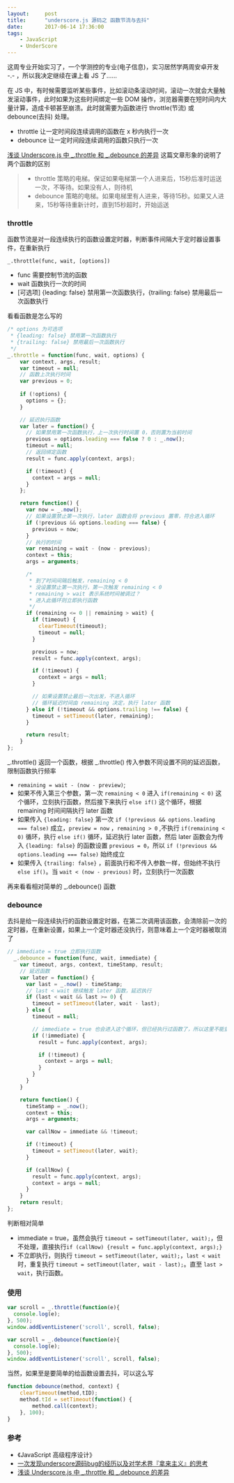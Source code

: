 ```yaml
---
layout:     post
title:      "underscore.js 源码之 函数节流与去抖"
date:       2017-06-14 17:36:00
tags:
    - JavaScript
    - UnderScore
---
```


这周专业开始实习了，一个学测控的专业(电子信息)，实习居然学两周安卓开发 -.- ，所以我决定继续在课上看 JS 了......  

在 JS 中，有时候需要监听某些事件，比如滚动条滚动时间，滚动一次就会大量触发滚动事件，此时如果为这些时间绑定一些 DOM 操作，浏览器需要在短时间内大量计算，造成卡顿甚至崩溃。此时就需要为函数进行 throttle(节流) 或 debounce(去抖) 处理。  

- throttle 让一定时间段连续调用的函数在 x 秒内执行一次
- debounce 让一定时间段连续调用的函数只执行一次

<a href="https://blog.coding.net/blog/the-difference-between-throttle-and-debounce-in-underscorejs" target="_blank">浅谈 Underscore.js 中 _.throttle 和 _.debounce 的差异</a> 这篇文章形象的说明了两个函数的区别  

>- throttle 策略的电梯。保证如果电梯第一个人进来后，15秒后准时运送一次，不等待。如果没有人，则待机
>- debounce 策略的电梯。如果电梯里有人进来，等待15秒。如果又人进来，15秒等待重新计时，直到15秒超时，开始运送

### throttle

函数节流是对一段连续执行的函数设置定时器，判断事件间隔大于定时器设置事件，在重新执行

`_.throttle(func, wait, [options])`  

- func 需要控制节流的函数
- wait 函数执行一次的时间
- [可选项] {leading: false} 禁用第一次函数执行，{trailing: false} 禁用最后一次函数执行

看看函数是怎么写的  

```js
/* options 为可选项
 * {leading: false} 禁用第一次函数执行
 * {trailing: false} 禁用最后一次函数执行
 */
_.throttle = function(func, wait, options) {
    var context, args, result;
    var timeout = null;
    // 函数上次执行时间
    var previous = 0;
    
    if (!options) {
      options = {};
    }

    // 延迟执行函数
    var later = function() {
      // 如果禁用第一次函数执行，上一次执行时间置 0，否则置为当前时间
      previous = options.leading === false ? 0 : _.now();
      timeout = null;
      // 返回绑定函数
      result = func.apply(context, args);

      if (!timeout) {
        context = args = null;
      }
    };

    return function() {
      var now = _.now();
      // 如果设置禁止第一次执行，later 函数会将 previous 置零，符合进入循环
      if (!previous && options.leading === false) {
        previous = now;
      }
      // 执行的时间
      var remaining = wait - (now - previous);
      context = this;
      args = arguments;

      /*
       * 到了时间间隔后触发，remaining < 0
       * 没设置禁止第一次执行，第一次触发 remaining < 0
       * remaining > wait 表示系统时间被调过？
       * 进入此循环则立即执行函数
       */
      if (remaining <= 0 || remaining > wait) {
        if (timeout) {
          clearTimeout(timeout);
          timeout = null;
        }

        previous = now;
        result = func.apply(context, args);

        if (!timeout) {
          context = args = null;
        }

        // 如果设置禁止最后一次出发，不进入循环
        // 循环延迟时间由 remaining 决定，执行 later 函数
      } else if (!timeout && options.trailing !== false) {
        timeout = setTimeout(later, remaining);
      }

      return result;
    }
};
```

_.throttle() 返回一个函数，根据 _.throttle() 传入参数不同设置不同的延迟函数，限制函数执行频率  

- `remaining = wait - (now - preview)`;
- 如果不传入第三个参数，第一次 `remaining < 0` 进入 `if(remaining < 0)` 这个循环，立刻执行函数，然后接下来执行 `else if()` 这个循环，根据 remaining 时间间隔执行 later 函数
- 如果传入 `{leading: false}` 第一次 `if (!previous && options.leading === false)` 成立，`preview = now` ，`remaining > 0` ,不执行 `if(remaining < 0)` 循环，执行 `else if()` 循环，延迟执行 later 函数，然后 later 函数会为传入 `{leading: false}` 的函数设置 `previous = 0`，所以 `if (!previous && options.leading === false)` 始终成立
- 如果传入 `{trailing: false}` ，前面执行和不传入参数一样，但始终不执行 `else if()`。当 `wait < (now - previous)` 时，立刻执行一次函数

再来看看相对简单的 _.debounce() 函数  

### debounce

去抖是给一段连续执行的函数设置定时器，在第二次调用该函数，会清除前一次的定时器，在重新设置，如果上一个定时器还没执行，则意味着上一个定时器被取消了

```js
// immediate = true 立即执行函数
  _.debounce = function(func, wait, immediate) {
    var timeout, args, context, timeStamp, result;
    // 延迟函数
    var later = function() {
      var last = _.now() - timeStamp;
      // last < wait 继续触发 later 函数，延迟执行
      if (last < wait && last >= 0) {
        timeout = setTimeout(later, wait - last);
      } else {
        timeout = null;

        // immediate = true 也会进入这个循环，但已经执行过函数了，所以这里不能重复执行
        if (!immediate) {
          result = func.apply(context, args);

          if (!timeout) {
            context = args = null;
          }
        }
      }
    }

    return function() {
      timeStamp = _.now();
      context = this;
      args = arguments;

      var callNow = immediate && !timeout;

      if (!timeout) {
        timeout = setTimeout(later, wait);
      }

      if (callNow) {
        result = func.apply(context, args);
        context = args = null;
      }
    }
    return result;
};
```

判断相对简单
- immediate = true，虽然会执行 `timeout = setTimeout(later, wait);`，但不处理，直接执行`if (callNow) {result = func.apply(context, args);}`
- 不立即执行，则执行 `timeout = setTimeout(later, wait);`，`last < wait` 时，重复执行 `timeout = setTimeout(later, wait - last);`。直至 `last > wait`，执行函数。

### 使用

```js
var scroll = _.throttle(function(e){
  console.log(e); 
}, 500);
window.addEventListener('scroll', scroll, false);
```

```js
var scroll = _.debounce(function(e){
  console.log(e); 
}, 500);
window.addEventListener('scroll', scroll, false);
```

当然，如果至是要简单的给函数设置去抖，可以这么写

```js
function debounce(method, context) {
    clearTimeout(method,tID);
    method.tId = setTimeout(function() {
        method.call(context);
    }, 100);
}
```

### 参考

- 《JavaScript 高级程序设计》
- <a href="http://www.cnblogs.com/zichi/p/5331426.html" target="_blank">一次发现underscore源码bug的经历以及对学术界『拿来主义』的思考</a>
- <a href="https://blog.coding.net/blog/the-difference-between-throttle-and-debounce-in-underscorejs" target="_blank">浅谈 Underscore.js 中 _.throttle 和 _.debounce 的差异</a>